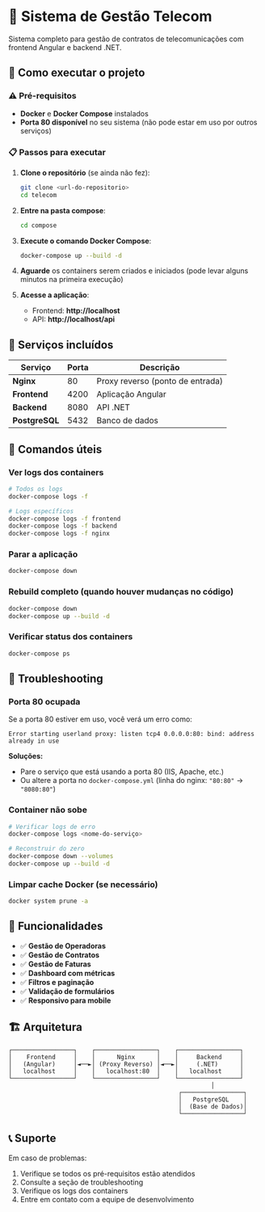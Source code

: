 # 📱 Sistema de Gestão Telecom

Sistema completo para gestão de contratos de telecomunicações com frontend Angular e backend .NET.

## 🚀 Como executar o projeto

### ⚠️ Pré-requisitos

- **Docker** e **Docker Compose** instalados
- **Porta 80 disponível** no seu sistema (não pode estar em uso por outros serviços)

### 📋 Passos para executar

1. **Clone o repositório** (se ainda não fez):
   ```bash
   git clone <url-do-repositorio>
   cd telecom
   ```

2. **Entre na pasta compose**:
   ```bash
   cd compose
   ```

3. **Execute o comando Docker Compose**:
   ```bash
   docker-compose up --build -d
   ```

4. **Aguarde** os containers serem criados e iniciados (pode levar alguns minutos na primeira execução)

5. **Acesse a aplicação**:
   - Frontend: **http://localhost**
   - API: **http://localhost/api**

## 🐳 Serviços incluídos

| Serviço | Porta | Descrição |
|---------|-------|-----------|
| **Nginx** | 80 | Proxy reverso (ponto de entrada) |
| **Frontend** | 4200 | Aplicação Angular |
| **Backend** | 8080 | API .NET |
| **PostgreSQL** | 5432 | Banco de dados |

## 📖 Comandos úteis

### Ver logs dos containers
```bash
# Todos os logs
docker-compose logs -f

# Logs específicos
docker-compose logs -f frontend
docker-compose logs -f backend
docker-compose logs -f nginx
```

### Parar a aplicação
```bash
docker-compose down
```

### Rebuild completo (quando houver mudanças no código)
```bash
docker-compose down
docker-compose up --build -d
```

### Verificar status dos containers
```bash
docker-compose ps
```

## 🔧 Troubleshooting

### Porta 80 ocupada
Se a porta 80 estiver em uso, você verá um erro como:
```
Error starting userland proxy: listen tcp4 0.0.0.0:80: bind: address already in use
```

**Soluções:**
- Pare o serviço que está usando a porta 80 (IIS, Apache, etc.)
- Ou altere a porta no `docker-compose.yml` (linha do nginx: `"80:80"` → `"8080:80"`)

### Container não sobe
```bash
# Verificar logs de erro
docker-compose logs <nome-do-serviço>

# Reconstruir do zero
docker-compose down --volumes
docker-compose up --build -d
```

### Limpar cache Docker (se necessário)
```bash
docker system prune -a
```

## 📱 Funcionalidades

- ✅ **Gestão de Operadoras**
- ✅ **Gestão de Contratos**
- ✅ **Gestão de Faturas**
- ✅ **Dashboard com métricas**
- ✅ **Filtros e paginação**
- ✅ **Validação de formulários**
- ✅ **Responsivo para mobile**

## 🏗️ Arquitetura

```
┌─────────────────┐    ┌─────────────────┐    ┌─────────────────┐
│    Frontend     │    │      Nginx      │    │     Backend     │
│   (Angular)     │◄──►│ (Proxy Reverso) │◄──►│     (.NET)      │
│   localhost     │    │   localhost:80  │    │   localhost     │
└─────────────────┘    └─────────────────┘    └─────────────────┘
                                                        │
                                               ┌─────────────────┐
                                               │   PostgreSQL    │
                                               │  (Base de Dados)│
                                               └─────────────────┘
```

## 📞 Suporte

Em caso de problemas:
1. Verifique se todos os pré-requisitos estão atendidos
2. Consulte a seção de troubleshooting
3. Verifique os logs dos containers
4. Entre em contato com a equipe de desenvolvimento 